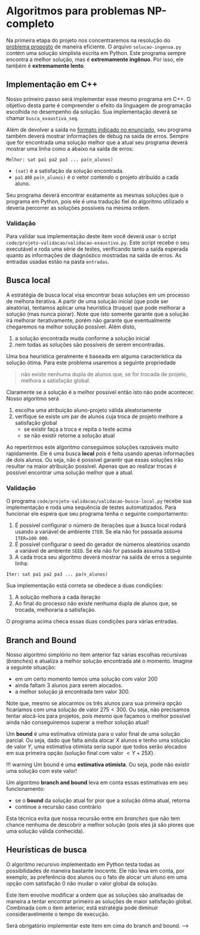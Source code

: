 # Algoritmos para problemas NP-completo

Na primeira etapa do projeto nos concentraremos na resolução do [problema proposto](projeto-pfe.md) de maneira eficiente. O arquivo `solucao-ingenua.py` contém uma solução simplista escrita em Python. Este programa sempre encontra a melhor solução, mas é **extremamente ingênuo**. Por isso, ele também é **extremamente lento**.

## Implementação em C++

Nosso primeiro passo será implementar esse mesmo programa em C++. O objetivo desta parte é compreender o efeito da linguagem de programação escolhida no desempenho da solução. Sua implementação deverá se chamar `busca_exaustiva_seq`.

Além de devolver a saída no [formato indicado no enunciado](projeto-pfe.md), seu programa também deverá mostrar informações de debug na saída de erros. Sempre que for encontrada uma solução melhor que a atual seu programa deverá mostrar uma linha como a abaixo na saída de erros:

```
Melhor: sat pa1 pa2 pa3 ... pa(n_alunos)
```

* `(sat)` é a satisfação da solução encontrada.
* `pa1` até `pa(n_alunos)` é o vetor contendo o projeto atribuído a cada aluno.

Seu programa deverá encontrar exatamente as mesmas soluções que o programa em Python, pois ele é uma tradução fiel do algoritmo utilizado e deveria percorrer as soluções possíveis na mesma ordem.

### Validação

Para validar sua implementação deste item você deverá usar o script `code/projeto-validacao/validacao-exaustivo.py`. Este script recebe o seu executável e roda uma série de testes, verificando tanto a saída esperada quanto as informações de diagnóstico mostradas na saída de erros. As entradas usadas estão na pasta `entradas`.

## Busca local

A estratégia de busca local visa encontrar boas soluções em um processo de melhora iterativa. A partir de uma solução inicial (que pode ser aleatória), tentamos aplicar uma heurística (truque) que pode melhorar a solução (mas nunca piorar). Note que isto somente garante que a solução irá melhorar iterativamente, porém não garante que eventualmente chegaremos na melhor solução possível. Além disto,

1. a solução encontrada muda conforme a solução inicial
1. nem todas as soluções são possíveis de serem encontradas.

Uma boa heurística geralmente é baseada em alguma característica da solução ótima. Para este problema usaremos a seguinte propriedade

> não existe nenhuma dupla de alunos que, se for trocada de projeto, melhora a satisfação global.

Claramente se a solução é a melhor possível então isto não pode acontecer. Nosso algoritmo será

1. escolha uma atribuição aluno-projeto válida aleatoriamente
1. verifique se existe um par de alunos cuja troca de projeto melhore a satisfação global
    * se existir faça a troca e repita o teste acima
    * se não existir retorne a solução atual

Ao repertirmos este algoritmo conseguimos soluções razoáveis muito rapidamente. Ele é uma busca **local** pois é feita usando apenas informações de dois alunos. Ou seja, não é possível garantir que essas soluções irão resultar na maior atribuição possível. Apenas que ao realizar trocas é possível encontrar uma solução melhor que a atual.

### Validação

O programa `code/projeto-validacao/validacao-busca-local.py` recebe sua implementação e roda uma sequência de testes automatizados. Para funcionar ele espera que seu programa tenha o seguinte comportamento:

1. É possível configurar o número de iterações que a busca local rodará usando a variável de ambiente `ITER`. Se ela não for passada assuma `ITER=100 000`.
1. É possível configurar o seed do gerador de números aleatórios usando a variável de ambiente `SEED`. Se ela não for passada assuma `SEED=0`
1. A cada troca seu algoritmo deverá mostrar na saída de erros a seguinte linha:

```
Iter: sat pa1 pa2 pa3 ... pa(n_alunos)
```

Sua implementação está correta se obedece a duas condições:

1. A solução melhora a cada iteração
1. Ao final do processo não existe nenhuma dupla de alunos que, se trocada, melhoraria a satisfação.

O programa acima checa essas duas condições para várias entradas. 


## Branch and Bound

Nosso algoritmo simplório no item anterior faz várias escolhas recursivas (*branches*) e atualiza a melhor solução encontrada até o momento. Imagine a seguinte situação:

* em um certo momento temos uma solução  com valor $200$
* ainda faltam 3 alunos para serem alocados.
* a melhor solução já encontrada tem valor $300$.

Note que, mesmo se alocarmos os três alunos para sua primeira opção ficaríamos com uma solução de valor $275 < 300$. Ou seja, não precisamos tentar alocá-los para projetos, pois mesmo que façamos o melhor possível ainda não conseguiremos superar a melhor solução atual!

Um **bound** é uma estimativa otimista para o valor final de uma solução parcial. Ou seja, dado que falta ainda alocar *X* alunos e tenho uma solução de valor *Y*, uma estimativa otimista seria supor que todos serão alocados em sua primeira opção (solução final com valor $< Y + 25X$).

!!! warning
	Um bound é uma **estimativa otimista**. Ou seja, pode não existir uma solução com este valor!

Um algoritmo **branch and bound** leva em conta essas estimativas em seu funcionamento:

* se o **bound** da solução atual for pior que a solução ótima atual, retorna
* continue a recursão caso contrário

Esta técnica evita que nossa recursão entre em *branches* que não tem chance nenhuma de descobrir a melhor solução (pois eles já são piores que uma solução válida conhecida).

## Heurísticas de busca

O algoritmo recursivo implementado em Python testa todas as possibilidades de maneira bastante inocente. Ele não leva em conta, por exemplo, as preferência dos alunos ou o fato de alocar um aluno em uma opção com satisfação 0 não mudar o valor global da solução.

Este item envolve modificar a ordem que as soluções são analisadas de maneira a tentar encontrar primeiro as soluções de maior satisfação global. Combinada com o item anterior, está estratégia pode diminuir consideravelmente o tempo de execução.

Será obrigatório implementar este item em cima do branch and bound. -->

<!--## Avaliação

* **Conceito D**: implementou o algoritmo exaustivo inocente em `C++`. O executável deverá ser nomeado `busca_exaustiva_seq`. -->
